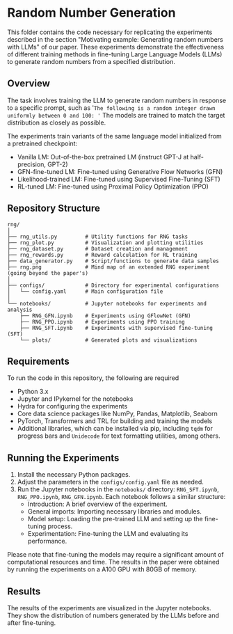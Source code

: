 # Random Number Generation

This folder contains the code necessary for replicating the experiments described in the section "Motivating example: Generating random numbers with LLMs" of our paper. These experiments demonstrate the effectiveness of different training methods in fine-tuning Large Language Models (LLMs) to generate random numbers from a specified distribution.

## Overview

The task involves training the LLM to generate random numbers in response to a specific prompt, such as '`The following is a random integer drawn uniformly between 0 and 100: '` The models are trained to match the target distribution as closely as possible. 

The experiments train variants of the same language model initialized from a pretrained checkpoint:

- Vanilla LM: Out-of-the-box pretrained LM (instruct GPT-J at half-precision, GPT-2)
- GFN-fine-tuned LM: Fine-tuned using Generative Flow Networks (GFN)
- Likelihood-trained LM: Fine-tuned using Supervised Fine-Tuning (SFT)
- RL-tuned LM: Fine-tuned using Proximal Policy Optimization (PPO)

## Repository Structure

```
rng/
│
├── rng_utils.py         # Utility functions for RNG tasks
├── rng_plot.py          # Visualization and plotting utilities
├── rng_dataset.py       # Dataset creation and management
├── rng_rewards.py       # Reward calculation for RL training
├── data_generator.py    # Script/functions to generate data samples
├── rng.png              # Mind map of an extended RNG experiment (going beyond the paper's)
│
├── configs/             # Directory for experimental configurations
│   └── config.yaml      # Main configuration file
│
└── notebooks/           # Jupyter notebooks for experiments and analysis
    ├── RNG_GFN.ipynb    # Experiments using GFlowNet (GFN)
    ├── RNG_PPO.ipynb    # Experiments using PPO training
    ├── RNG_SFT.ipynb    # Experiments with supervised fine-tuning (SFT)
    └── plots/           # Generated plots and visualizations
```

## Requirements

To run the code in this repository, the following are required

- Python 3.x
- Jupyter and IPykernel for the notebooks
- Hydra for configuring the experiments
- Core data science packages like NumPy, Pandas, Matplotlib, Seaborn
- PyTorch, Transformers and TRL for building and training the models
- Additional libraries, which can be installed via pip, including `tqdm` for progress bars and `Unidecode` for text formatting utilities, among others.

## Running the Experiments

1. Install the necessary Python packages.
2. Adjust the parameters in the `configs/config.yaml` file as needed.
3. Run the Jupyter notebooks in the `notebooks/` directory: `RNG_SFT.ipynb`, `RNG_PPO.ipynb`, `RNG_GFN.ipynb`.
    Each notebook follows a similar structure:
    - Introduction: A brief overview of the experiment.
    - General imports: Importing necessary libraries and modules.
    - Model setup: Loading the pre-trained LLM and setting up the fine-tuning process.
    - Experimentation: Fine-tuning the LLM and evaluating its performance.


Please note that fine-tuning the models may require a significant amount of computational resources and time. The results in the paper were obtained by running the experiments on a A100 GPU with 80GB of memory.

## Results

The results of the experiments are visualized in the Jupyter notebooks. They show the distribution of numbers generated by the LLMs before and after fine-tuning.